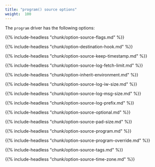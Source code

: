 ```yaml
---
title: "program() source options"
weight:  100
---
```

<!-- DISCLAIMER: This file is based on the syslog-ng Open Source Edition documentation https://github.com/balabit/syslog-ng-ose-guides/commit/2f4a52ee61d1ea9ad27cb4f3168b95408fddfdf2 and is used under the terms of The syslog-ng Open Source Edition Documentation License. The file has been modified by Axoflow. -->

The `program` driver has the following options:

{{% include-headless "chunk/option-source-flags.md" %}}

{{% include-headless "chunk/option-destination-hook.md" %}}

{{% include-headless "chunk/option-source-keep-timestamp.md" %}}

{{% include-headless "chunk/option-source-log-fetch-limit.md" %}}

{{% include-headless "chunk/option-inherit-environment.md" %}}

{{% include-headless "chunk/option-source-log-iw-size.md" %}}

{{% include-headless "chunk/option-source-log-msg-size.md" %}}

{{% include-headless "chunk/option-source-log-prefix.md" %}}

{{% include-headless "chunk/option-source-optional.md" %}}

{{% include-headless "chunk/option-source-pad-size.md" %}}

{{% include-headless "chunk/option-source-program.md" %}}

{{% include-headless "chunk/option-source-program-override.md" %}}

{{% include-headless "chunk/option-source-tags.md" %}}

{{% include-headless "chunk/option-source-time-zone.md" %}}
